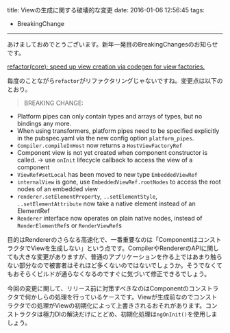 title: Viewの生成に関する破壊的な変更
date: 2016-01-06 12:56:45
tags:
- BreakingChange
---

あけましておめでとうございます。新年一発目のBreakingChangesのお知らせです。

[refactor(core): speed up view creation via codegen for view factories.](https://github.com/angular/angular/pull/5993)

毎度のことながら`refactor`がリファクタリングじゃないですね。変更点は以下のとおり。

> BREAKING CHANGE:
- Platform pipes can only contain types and arrays of types,
  but no bindings any more.
- When using transformers, platform pipes need to be specified explicitly
  in the pubspec.yaml via the new config option
  `platform_pipes`.
- `Compiler.compileInHost` now returns a `HostViewFactoryRef`
- Component view is not yet created when component constructor is called.
  -> use `onInit` lifecycle callback to access the view of a component
- `ViewRef#setLocal` has been moved to new type `EmbeddedViewRef`
- `internalView` is gone, use `EmbeddedViewRef.rootNodes` to access
  the root nodes of an embedded view
- `renderer.setElementProperty`, `..setElementStyle`, `..setElementAttribute` now
  take a native element instead of an ElementRef
- `Renderer` interface now operates on plain native nodes,
  instead of `RenderElementRef`s or `RenderViewRef`s

目的はRendererのさらなる高速化で、一番重要なのは「ComponentはコンストラクタでViewを生成しない」という点です。CompilerやRendererのAPIに関しても大きな変更がありますが、普通のアプリケーションを作る上ではあまり触らない部分なので被害者はそれほど多くないのではないでしょうか。そうでなくてもおそらくビルドが通らなくなるのですぐに気づいて修正できるでしょう。

今回の変更に関して、リリース前に対策すべきなのはComponentのコンストラクタで何かしらの処理を行っているケースです。Viewが生成前なのでコンストラクタでの処理がViewの初期化によって上書きされるおそれがあります。コンストラクタは極力DIの解決だけにとどめ、初期化処理は`ngOnInit()`を使用しましょう。
